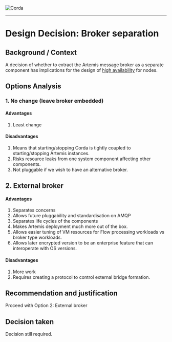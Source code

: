 ![Corda](https://www.corda.net/wp-content/uploads/2016/11/fg005_corda_b.png)

--------------------------------------------
Design Decision: Broker separation
============================================

## Background / Context

A decision of whether to extract the Artemis message broker as a separate component has implications for the design of [high availability](../design.md) for nodes.



## Options Analysis

### 1. No change (leave broker embedded)

#### Advantages

1.    Least change

#### Disadvantages

1.    Means that starting/stopping Corda is tightly coupled to starting/stopping Artemis instances.
2.    Risks resource leaks from one system component affecting other components.
3.    Not pluggable if we wish to have an alternative broker.

## 2. External broker

#### Advantages

1. Separates concerns
2. Allows future pluggability and standardisation on AMQP
3. Separates life cycles of the components
4. Makes Artemis deployment much more out of the box.
5. Allows easier tuning of VM resources for Flow processing workloads vs broker type workloads.
6. Allows later encrypted version to be an enterprise feature that can interoperate with OS versions.

#### Disadvantages

1. More work
2. Requires creating a protocol to control external bridge formation.

## Recommendation and justification

Proceed with Option 2: External broker

## Decision taken

Decision still required.